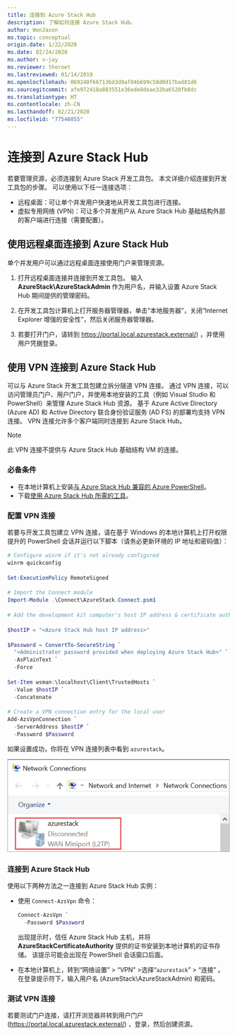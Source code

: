 ```yaml
---
title: 连接到 Azure Stack Hub
description: 了解如何连接 Azure Stack Hub。
author: WenJason
ms.topic: conceptual
origin.date: 1/22/2020
ms.date: 02/24/2020
ms.author: v-jay
ms.reviewer: thoroet
ms.lastreviewed: 01/14/2019
ms.openlocfilehash: 069240f667136d3d9af84b699c58d0d17bad81d6
ms.sourcegitcommit: afe972418a883551e36ede8deae32ba6528fb8dc
ms.translationtype: HT
ms.contentlocale: zh-CN
ms.lasthandoff: 02/21/2020
ms.locfileid: "77540855"
---
```

# <a name="connect-to-azure-stack-hub"></a>连接到 Azure Stack Hub

若要管理资源，必须连接到 Azure Stack 开发工具包。 本文详细介绍连接到开发工具包的步骤。 可以使用以下任一连接选项：

* 远程桌面：可让单个并发用户快速地从开发工具包进行连接。
* 虚拟专用网络 (VPN)：可让多个并发用户从 Azure Stack Hub 基础结构外部的客户端进行连接（需要配置）。

## <a name="connect-to-azure-stack-hub-with-remote-desktop"></a>使用远程桌面连接到 Azure Stack Hub
单个并发用户可以通过远程桌面连接使用门户来管理资源。

1. 打开远程桌面连接并连接到开发工具包。 输入 **AzureStack\AzureStackAdmin** 作为用户名，并输入设置 Azure Stack Hub 期间提供的管理密码。  

2. 在开发工具包计算机上打开服务器管理器，单击“本地服务器”，关闭“Internet Explorer 增强的安全性”，然后关闭服务器管理器。 

3. 若要打开门户，请转到 https://portal.local.azurestack.external/) ，并使用用户凭据登录。


## <a name="connect-to-azure-stack-hub-with-vpn"></a>使用 VPN 连接到 Azure Stack Hub

可以与 Azure Stack 开发工具包建立拆分隧道 VPN 连接。 通过 VPN 连接，可以访问管理员门户、用户门户，并使用本地安装的工具（例如 Visual Studio 和 PowerShell）来管理 Azure Stack Hub 资源。 基于 Azure Active Directory (Azure AD) 和 Active Directory 联合身份验证服务 (AD FS) 的部署均支持 VPN 连接。 VPN 连接允许多个客户端同时连接到 Azure Stack Hub。 

> [!NOTE] 
> 此 VPN 连接不提供与 Azure Stack Hub 基础结构 VM 的连接。 

### <a name="prerequisites"></a>必备条件

* 在本地计算机上安装[与 Azure Stack Hub 兼容的 Azure PowerShell](../operator/azure-stack-powershell-install.md)。  
* 下载[使用 Azure Stack Hub 所需的工具](../operator/azure-stack-powershell-download.md)。 

### <a name="configure-vpn-connectivity"></a>配置 VPN 连接

若要与开发工具包建立 VPN 连接，请在基于 Windows 的本地计算机上打开权限提升的 PowerShell 会话并运行以下脚本（请务必更新环境的 IP 地址和密码值）：

```powershell 
# Configure winrm if it's not already configured
winrm quickconfig  

Set-ExecutionPolicy RemoteSigned

# Import the Connect module
Import-Module .\Connect\AzureStack.Connect.psm1 

# Add the development kit computer's host IP address & certificate authority (CA) to the list of trusted hosts. Make sure to update the IP address and password values for your environment. 

$hostIP = "<Azure Stack Hub host IP address>"

$Password = ConvertTo-SecureString `
  "<Administrator password provided when deploying Azure Stack Hub>" `
  -AsPlainText `
  -Force

Set-Item wsman:\localhost\Client\TrustedHosts `
  -Value $hostIP `
  -Concatenate

# Create a VPN connection entry for the local user
Add-AzsVpnConnection `
  -ServerAddress $hostIP `
  -Password $Password

```

如果设置成功，你将在 VPN 连接列表中看到 `azurestack`。

![网络连接](media/azure-stack-connect-azure-stack/image3.png)  

### <a name="connect-to-azure-stack-hub"></a>连接到 Azure Stack Hub

使用以下两种方法之一连接到 Azure Stack Hub 实例：  

* 使用 `Connect-AzsVpn` 命令： 
    
  ```powershell
  Connect-AzsVpn `
    -Password $Password
  ```

  出现提示时，信任 Azure Stack Hub 主机，并将 **AzureStackCertificateAuthority** 提供的证书安装到本地计算机的证书存储。 该提示可能会出现在 PowerShell 会话窗口后面。 

* 在本地计算机上，转到“网络设置”   > “VPN”  >选择“`azurestack`” > “连接”  。 在登录提示符下，输入用户名 (AzureStack\AzureStackAdmin) 和密码。

### <a name="test-the-vpn-connectivity"></a>测试 VPN 连接

若要测试门户连接，请打开浏览器并转到用户门户 (https://portal.local.azurestack.external/) ，登录，然后创建资源。  

<!-- Update_Description: wording update -->




